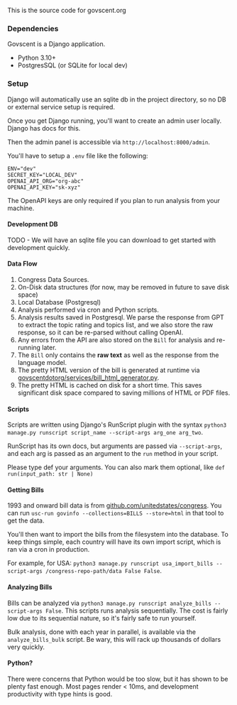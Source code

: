 This is the source code for govscent.org

### Dependencies

Govscent is a Django application.

- Python 3.10+
- PostgresSQL (or SQLite for local dev)

### Setup

Django will automatically use an sqlite db in the project directory, so no DB or external service setup is required.

Once you get Django running, you'll want to create an admin user locally. Django has docs for this.

Then the admin panel is accessible via `http://localhost:8000/admin`.

You'll have to setup a `.env` file like the following:

```
ENV="dev"
SECRET_KEY="LOCAL_DEV"
OPENAI_API_ORG="org-abc"
OPENAI_API_KEY="sk-xyz"
```

The OpenAPI keys are only required if you plan to run analysis from your machine.

#### Development DB

TODO - We will have an sqlite file you can download to get started with development quickly.

#### Data Flow

1. Congress Data Sources.
2. On-Disk data structures (for now, may be removed in future to save disk space)
3. Local Database (Postgresql)
4. Analysis performed via cron and Python scripts.
5. Analysis results saved in Postgresql. We parse the response from GPT to extract the topic rating and topics list, and we also store the raw response, so it can be re-parsed without calling OpenAI.
6. Any errors from the API are also stored on the `Bill` for analysis and re-running later.
7. The `Bill` only contains the **raw text** as well as the response from the language model.
8. The pretty HTML version of the bill is generated at runtime via [govscentdotorg/services/bill_html_generator.py](govscentdotorg/services/bill_html_generator.py).
9. The pretty HTML is cached on disk for a short time. This saves significant disk space compared to saving millions of HTML or PDF files. 

#### Scripts

Scripts are written using Django's RunScript plugin with the syntax `python3 manage.py runscript script_name --script-args arg_one arg_two`.

RunScript has its own docs, but arguments are passed via `--script-args`, and each arg is passed as an argument to the `run` method in your script.

Please type def your arguments. You can also mark them optional, like `def run(input_path: str | None)`

#### Getting Bills

1993 and onward bill data is from [github.com/unitedstates/congress](https://github.com/unitedstates/congress). You can run `usc-run govinfo --collections=BILLS --store=html` in that tool to get the data.

You'll then want to import the bills from the filesystem into the database. To keep things simple, each country will have its own import script, which is ran
via a cron in production.

For example, for USA: `python3 manage.py runscript usa_import_bills --script-args /congress-repo-path/data False False`.

#### Analyzing Bills

Bills can be analyzed via `python3 manage.py runscript analyze_bills --script-args False`. This scripts runs analysis sequentially. The cost is fairly low due to its
sequential nature, so it's fairly safe to run yourself.

Bulk analysis, done with each year in parallel, is available via the `analyze_bills_bulk` script. Be wary, this will rack up thousands of dollars very quickly.

#### Python?

There were concerns that Python would be too slow, but it has shown to be plenty fast enough. Most pages render < 10ms, and development productivity with type hints is good.
